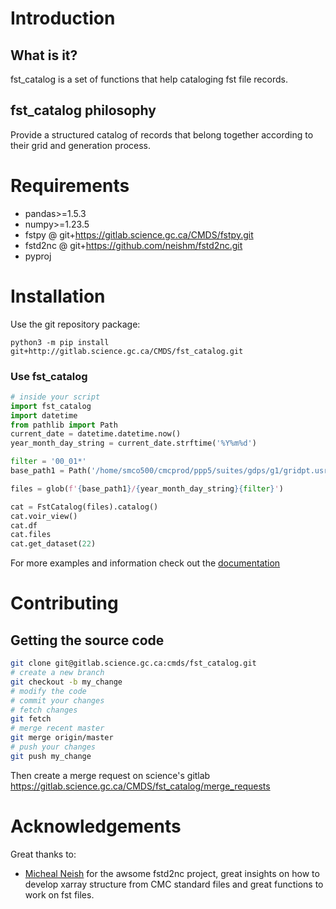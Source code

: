 # Introduction

## What is it?

fst_catalog is a set of functions that help cataloging fst file records.

## fst_catalog philosophy

Provide a structured catalog of records that belong together according to their grid and generation process.


# Requirements

- pandas>=1.5.3
- numpy>=1.23.5
- fstpy @ git+https://gitlab.science.gc.ca/CMDS/fstpy.git
- fstd2nc @ git+https://github.com/neishm/fstd2nc.git
- pyproj


# Installation

Use the git repository package:

    python3 -m pip install git+http://gitlab.science.gc.ca/CMDS/fst_catalog.git

### Use fst_catalog

``` python
# inside your script
import fst_catalog
import datetime
from pathlib import Path
current_date = datetime.datetime.now()
year_month_day_string = current_date.strftime('%Y%m%d')

filter = '00_01*'
base_path1 = Path('/home/smco500/cmcprod/ppp5/suites/gdps/g1/gridpt.usr/prog/eta')

files = glob(f'{base_path1}/{year_month_day_string}{filter}')

cat = FstCatalog(files).catalog()
cat.voir_view()
cat.df
cat.files
cat.get_dataset(22)
```

For more examples and information check out the [documentation](https://web.science.gc.ca/~spst900/fst_catalog/master/index.html)

# Contributing

## Getting the source code

``` bash
git clone git@gitlab.science.gc.ca:cmds/fst_catalog.git
# create a new branch
git checkout -b my_change
# modify the code
# commit your changes
# fetch changes
git fetch
# merge recent master
git merge origin/master
# push your changes
git push my_change
```

Then create a merge request on science\'s gitlab
<https://gitlab.science.gc.ca/CMDS/fst_catalog/merge_requests>


# Acknowledgements

Great thanks to:

-   [Micheal Neish](mailto:Micheal.Neish@canada.ca) for the awsome
    fstd2nc project, great insights on how to develop xarray structure
    from CMC standard files and great functions to work on fst files.

